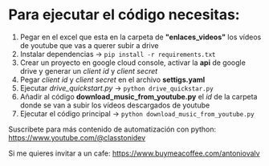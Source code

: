 # Para ejecutar el código necesitas:

1. Pegar en el excel que esta en la carpeta de __"enlaces_videos"__ los vídeos de youtube que vas a querer subir a drive
2. Instalar dependencias -> `pip install -r requirements.txt`
3. Crear un proyecto en google cloud console, activar la __api__ de google drive y generar un _client id_ y _client secret_
4. Pegar _client id_ y _client secret_ en el archivo __settigs.yaml__
5. Ejecutar *drive_quickstart.py* -> `python drive_quickstar.py`
6. Añadir al código __download_music_from_youtube.py__ el _id_ de la carpeta donde se van a subir los vídeos descargados de youtube
7. Ejecutar el código principal -> `python download_music_from_youtube.py`

Suscribete para más contenido de automatización con python: https://www.youtube.com/@classtonidev

Si me quieres invitar a un cafe: https://www.buymeacoffee.com/antoniovalv